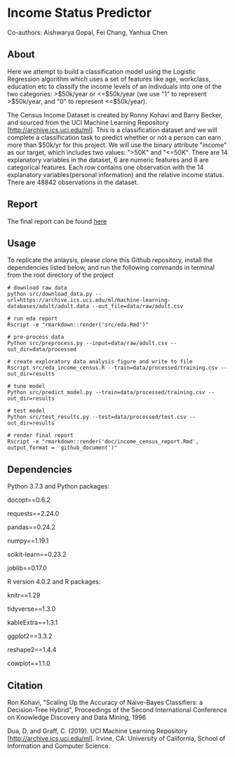# Income Status Predictor
Co-authors: Aishwarya Gopal, Fei Chang, Yanhua Chen

## About

Here we attempt to build a classification model using the Logistic Regression algorithm which uses a set of features like age, workclass, education etc to classify the income levels of an indivduals into one of the two categories: \>\$50k/year or \<=\$50k/year (we use "1" to represent \>\$50k/year, and "0" to represent \<=\$50k/year).

The Census Income Dataset is created by Ronny Kohavi and Barry Becker, and sourced from the UCI Machine Learning Repository [http://archive.ics.uci.edu/ml]. This is a classification dataset and we will complete a classification task to predict whether or not a person can earn more than $50k/yr for this project. We will use the binary attribute "income" as our target, which includes two values: ">50K" and "<=50K". There are 14 explanatory variables in the dataset, 6 are numeric features and 8 are categorical features. Each row contains one observation with the 14 explanatory variables(personal information) and the relative income status. There are 48842 observations in the dataset.

## Report

The final report can be found [here](https://github.com/UBC-MDS/DSCI_522_Group_18/doc/income_census_report.html)

## Usage

To replicate the anlaysis, please clone this Github repository, install the dependencies listed below, and run the following commands in terminal from the root directory of the project

```
# download raw data
python src/download_data.py --url=https://archive.ics.uci.edu/ml/machine-learning-databases/adult/adult.data --out_file=data/raw/adult.csv

# run eda report
Rscript -e "rmarkdown::render('src/eda.Rmd')"

# pre-process data 
Python src/preprocess.py --input=data/raw/adult.csv --out_dir=data/processed 

# create exploratory data analysis figure and write to file 
Rscript src/eda_income_census.R --train=data/processed/training.csv --out_dir=results

# tune model
Python src/predict_model.py --train=data/processed/training.csv --out_dir=results

# test model
Python src/test_results.py --test=data/processed/test.csv --out_dir=results

# render final report
Rscript -e "rmarkdown::render('doc/income_census_report.Rmd', output_format = 'github_document')"
```

## Dependencies

Python 3.7.3 and Python packages:

docopt==0.6.2

requests==2.24.0

pandas==0.24.2

numpy==1.19.1

scikit-learn==0.23.2

joblib==0.17.0


R version 4.0.2 and R packages:

knitr==1.29

tidyverse==1.3.0

kableExtra==1.3.1

ggplot2==3.3.2

reshape2==1.4.4

cowplot==1.1.0

## Citation
Ron Kohavi, "Scaling Up the Accuracy of Naive-Bayes Classifiers: a Decision-Tree Hybrid", Proceedings of the Second International Conference on Knowledge Discovery and Data Mining, 1996

Dua, D. and Graff, C. (2019). UCI Machine Learning Repository [http://archive.ics.uci.edu/ml]. Irvine, CA: University of California, School of Information and Computer Science.
